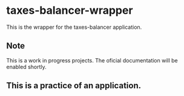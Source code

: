 # taxes-balancer-wrapper
This is the wrapper for the taxes-balancer application.

## Note 
This is a work in progress projects. The oficial documentation will be enabled shortly.

## This is a practice of an application.
```
